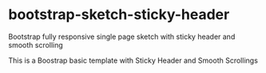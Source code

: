 # bootstrap-sketch-sticky-header
Bootstrap fully responsive single page sketch with sticky header and smooth scrolling 

This is a Boostrap basic template with Sticky Header and Smooth Scrollings
